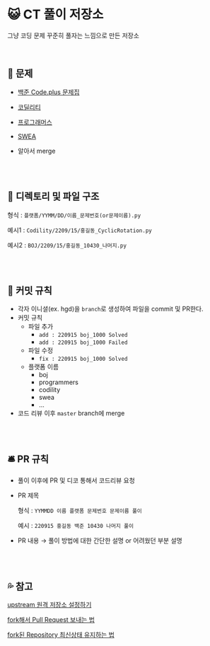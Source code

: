 # :smiley_cat: **CT 풀이 저장소**

그냥 코딩 문제 꾸준히 풀자는 느낌으로 만든 저장소

<br>

## 📘 문제

- [백준 Code.plus 문제집](https://www.acmicpc.net/workbook/codeplus)

- [코딜리티](https://app.codility.com/programmers/lessons/1-iterations/)

- [프로그래머스](https://school.programmers.co.kr/learn/challenges?tab=algorithm_practice_kit)

- [SWEA](https://swexpertacademy.com/main/main.do)

- 알아서 merge

<br>

<br>

## 📁 디렉토리 및 파일 구조

형식 : `플랫폼/YYMM/DD/이름_문제번호(or문제이름).py`

예시1 : `Codility/2209/15/홍길동_CyclicRotation.py`

예시2 : `BOJ/2209/15/홍길동_10430_나머지.py`

<br>

<br>

## 📸 커밋 규칙

- 각자 이니셜(ex. hgd)을 `branch`로 생성하여 파일을 commit 및 PR한다.
- 커밋 규칙
    - 파일 추가
        - `add : 220915 boj_1000 Solved`
        - `add : 220915 boj_1000 Failed`
    - 파일 수정
        - `fix : 220915 boj_1000 Solved`
    - 플랫폼 이름
        - boj
        - programmers
        - codility
        - swea
        - ...
- 코드 리뷰 이후 `master` branch에 merge

<br>

<br>

## 🛎️ PR 규칙

- 풀이 이후에 PR 및 디코 통해서 코드리뷰 요청

- PR 제목

  형식  : `YYMMDD 이름 플랫폼 문제번호 문제이름 풀이`
  
  예시  : `220915 홍길동 백준 10430 나머지 풀이`

- PR 내용 → 풀이 방법에 대한 간단한 설명 or 어려웠던 부분 설명

<br>

<br>

## 💦 참고

[upstream 원격 저장소 설정하기](https://nochoco-lee.tistory.com/6)

[fork해서 Pull Request 보내는 법](https://wayhome25.github.io/git/2017/07/08/git-first-pull-request-story/)

[fork된 Repository 최신상태 유지하는 법](https://jybaek.tistory.com/775)
